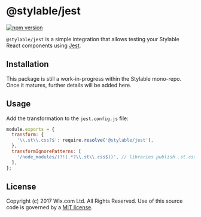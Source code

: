 # @stylable/jest

[![npm version](https://img.shields.io/npm/v/@stylable/jest.svg)](https://www.npmjs.com/package/@stylable/jest)

`@stylable/jest` is a simple integration that allows testing your Stylable React components using [Jest](https://jestjs.io/).

## Installation

This package is still a work-in-progress within the Stylable mono-repo. Once it matures, further details will be added here.

## Usage

Add the transformation to the `jest.config.js` file:

```js
module.exports = {
  transform: {
    '\\.st\\.css?$': require.resolve('@stylable/jest'),
  },
  transformIgnorePatterns: [
    '/node_modules/(?!(.*?\\.st\\.css$))', // libraries publish .st.css files in their dist
  ],
};
```

## License

Copyright (c) 2017 Wix.com Ltd. All Rights Reserved. Use of this source code is governed by a [MIT license](./LICENSE).
